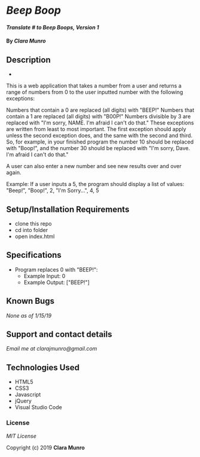 # _Beep Boop_

#### _Translate # to Beep Boops, Version 1_

#### By _**Clara Munro**_

## Description

* 

This is a web application that takes a number from a user and returns a range of numbers from 0 to the user inputted number with the following exceptions:

Numbers that contain a 0 are replaced (all digits) with "BEEP!"
Numbers that contain a 1 are replaced (all digits) with "B00P!"
Numbers divisible by 3 are replaced with "I'm sorry, NAME. I'm afraid I can't do that."
These exceptions are written from least to most important. The first exception should apply unless the second exception does, and the same with the second and third. So, for example, in your finished program the number 10 should be replaced with "Boop!", and the number 30 should be replaced with "I'm sorry, Dave. I'm afraid I can't do that."

A user can also enter a new number and see new results over and over again.

Example: If a user inputs a 5, the program should display a list of values: "Beep!", "Boop!", 2, "I'm Sorry...", 4, 5


## Setup/Installation Requirements

*  clone this repo
*  cd into folder
*  open index.html


## Specifications

* Program replaces 0 with "BEEP!":
    * Example Input: 0 
    * Example Output: ["BEEP!"]

## Known Bugs

_None as of 1/15/19_

## Support and contact details

_Email me at clarajmunro@gmail.com_

## Technologies Used

* HTML5
* CSS3
* Javascript
* jQuery
* Visual Studio Code


### License

*MIT License*

Copyright (c) 2019 **Clara Munro**
